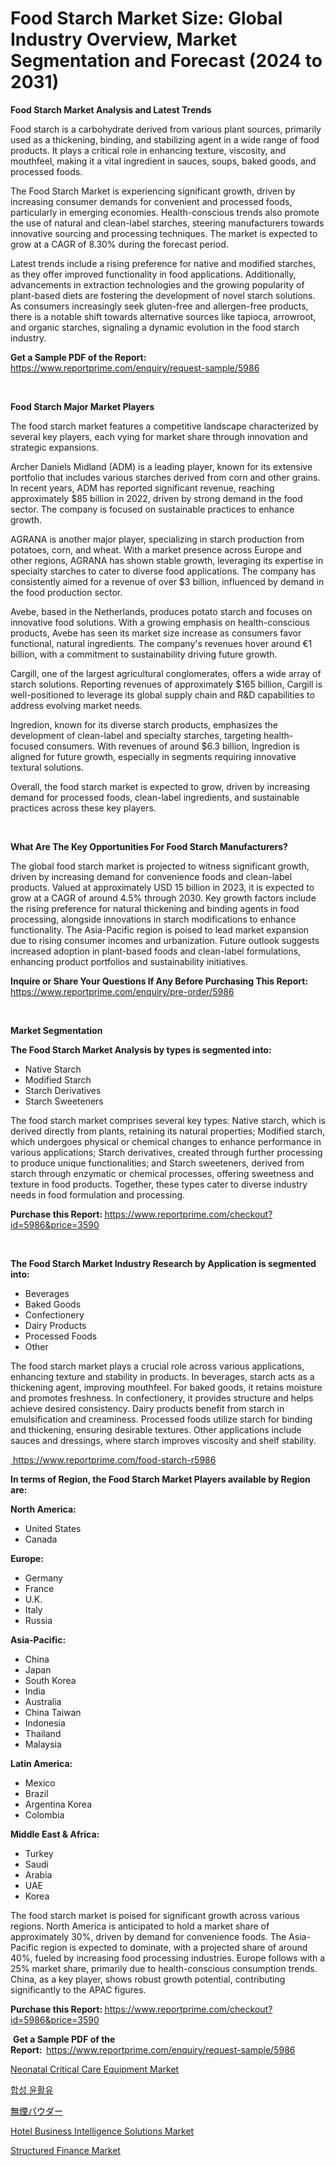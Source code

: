 <p><h1>Food Starch Market Size: Global Industry Overview, Market Segmentation and Forecast (2024 to 2031)</h1></p><p><strong>Food Starch Market Analysis and Latest Trends</strong></p>
<p><p>Food starch is a carbohydrate derived from various plant sources, primarily used as a thickening, binding, and stabilizing agent in a wide range of food products. It plays a critical role in enhancing texture, viscosity, and mouthfeel, making it a vital ingredient in sauces, soups, baked goods, and processed foods. </p><p>The Food Starch Market is experiencing significant growth, driven by increasing consumer demands for convenient and processed foods, particularly in emerging economies. Health-conscious trends also promote the use of natural and clean-label starches, steering manufacturers towards innovative sourcing and processing techniques. The market is expected to grow at a CAGR of 8.30% during the forecast period. </p><p>Latest trends include a rising preference for native and modified starches, as they offer improved functionality in food applications. Additionally, advancements in extraction technologies and the growing popularity of plant-based diets are fostering the development of novel starch solutions. As consumers increasingly seek gluten-free and allergen-free products, there is a notable shift towards alternative sources like tapioca, arrowroot, and organic starches, signaling a dynamic evolution in the food starch industry.</p></p>
<p><strong>Get a Sample PDF of the Report:&nbsp;</strong> <a href="https://www.reportprime.com/enquiry/request-sample/5986">https://www.reportprime.com/enquiry/request-sample/5986</a></p>
<p>&nbsp;</p>
<p><strong>Food Starch Major Market Players</strong></p>
<p><p>The food starch market features a competitive landscape characterized by several key players, each vying for market share through innovation and strategic expansions.</p><p>Archer Daniels Midland (ADM) is a leading player, known for its extensive portfolio that includes various starches derived from corn and other grains. In recent years, ADM has reported significant revenue, reaching approximately $85 billion in 2022, driven by strong demand in the food sector. The company is focused on sustainable practices to enhance growth.</p><p>AGRANA is another major player, specializing in starch production from potatoes, corn, and wheat. With a market presence across Europe and other regions, AGRANA has shown stable growth, leveraging its expertise in specialty starches to cater to diverse food applications. The company has consistently aimed for a revenue of over $3 billion, influenced by demand in the food production sector.</p><p>Avebe, based in the Netherlands, produces potato starch and focuses on innovative food solutions. With a growing emphasis on health-conscious products, Avebe has seen its market size increase as consumers favor functional, natural ingredients. The company's revenues hover around €1 billion, with a commitment to sustainability driving future growth.</p><p>Cargill, one of the largest agricultural conglomerates, offers a wide array of starch solutions. Reporting revenues of approximately $165 billion, Cargill is well-positioned to leverage its global supply chain and R&D capabilities to address evolving market needs.</p><p>Ingredion, known for its diverse starch products, emphasizes the development of clean-label and specialty starches, targeting health-focused consumers. With revenues of around $6.3 billion, Ingredion is aligned for future growth, especially in segments requiring innovative textural solutions.</p><p>Overall, the food starch market is expected to grow, driven by increasing demand for processed foods, clean-label ingredients, and sustainable practices across these key players.</p></p>
<p>&nbsp;</p>
<p><strong>What Are The Key Opportunities For Food Starch Manufacturers?</strong></p>
<p><p>The global food starch market is projected to witness significant growth, driven by increasing demand for convenience foods and clean-label products. Valued at approximately USD 15 billion in 2023, it is expected to grow at a CAGR of around 4.5% through 2030. Key growth factors include the rising preference for natural thickening and binding agents in food processing, alongside innovations in starch modifications to enhance functionality. The Asia-Pacific region is poised to lead market expansion due to rising consumer incomes and urbanization. Future outlook suggests increased adoption in plant-based foods and clean-label formulations, enhancing product portfolios and sustainability initiatives.</p></p>
<p><strong>Inquire or Share Your Questions If Any Before Purchasing This Report:</strong> <a href="https://www.reportprime.com/enquiry/pre-order/5986">https://www.reportprime.com/enquiry/pre-order/5986</a></p>
<p>&nbsp;</p>
<p><strong>Market Segmentation</strong></p>
<p><strong>The Food Starch Market Analysis by types is segmented into:</strong></p>
<p><ul><li>Native Starch</li><li>Modified Starch</li><li>Starch Derivatives</li><li>Starch Sweeteners</li></ul></p>
<p><p>The food starch market comprises several key types: Native starch, which is derived directly from plants, retaining its natural properties; Modified starch, which undergoes physical or chemical changes to enhance performance in various applications; Starch derivatives, created through further processing to produce unique functionalities; and Starch sweeteners, derived from starch through enzymatic or chemical processes, offering sweetness and texture in food products. Together, these types cater to diverse industry needs in food formulation and processing.</p></p>
<p><strong>Purchase this Report:&nbsp;</strong><a href="https://www.reportprime.com/checkout?id=5986&price=3590">https://www.reportprime.com/checkout?id=5986&price=3590</a></p>
<p>&nbsp;</p>
<p><strong>The Food Starch Market Industry Research by Application is segmented into:</strong></p>
<p><ul><li>Beverages</li><li>Baked Goods</li><li>Confectionery</li><li>Dairy Products</li><li>Processed Foods</li><li>Other</li></ul></p>
<p><p>The food starch market plays a crucial role across various applications, enhancing texture and stability in products. In beverages, starch acts as a thickening agent, improving mouthfeel. For baked goods, it retains moisture and promotes freshness. In confectionery, it provides structure and helps achieve desired consistency. Dairy products benefit from starch in emulsification and creaminess. Processed foods utilize starch for binding and thickening, ensuring desirable textures. Other applications include sauces and dressings, where starch improves viscosity and shelf stability.</p></p>
<p><a href="https://www.reportprime.com/food-starch-r5986">&nbsp;https://www.reportprime.com/food-starch-r5986</a></p>
<p><strong>In terms of Region, the Food Starch Market Players available by Region are:</strong></p>
<p>
    <p> <strong> North America: </strong>
        <ul>
            <li>United States</li>
            <li>Canada</li>
        </ul>
        </p> 
    <p> <strong> Europe: </strong>
        <ul>
            <li>Germany</li>
            <li>France</li>
            <li>U.K.</li>
            <li>Italy</li>
            <li>Russia</li>
        </ul>
        </p> 
    <p> <strong> Asia-Pacific: </strong>
        <ul>
            <li>China</li>
            <li>Japan</li>
            <li>South Korea</li>
            <li>India</li>
            <li>Australia</li>
            <li>China Taiwan</li>
            <li>Indonesia</li>
            <li>Thailand</li>
            <li>Malaysia</li>
        </ul>
        </p> 
    <p> <strong> Latin America: </strong>
        <ul>
            <li>Mexico</li>
            <li>Brazil</li>
            <li>Argentina Korea</li>
            <li>Colombia</li>
        </ul>
        </p> 
    <p> <strong> Middle East & Africa: </strong>
        <ul>
            <li>Turkey</li>
            <li>Saudi</li>
            <li>Arabia</li>
            <li>UAE</li>
            <li>Korea</li>
        </ul>
    </p>
    </p>
<p><p>The food starch market is poised for significant growth across various regions. North America is anticipated to hold a market share of approximately 30%, driven by demand for convenience foods. The Asia-Pacific region is expected to dominate, with a projected share of around 40%, fueled by increasing food processing industries. Europe follows with a 25% market share, primarily due to health-conscious consumption trends. China, as a key player, shows robust growth potential, contributing significantly to the APAC figures.</p></p>
<p><strong>Purchase this Report: </strong><a href="https://www.reportprime.com/checkout?id=5986&price=3590">https://www.reportprime.com/checkout?id=5986&price=3590</a></p>
<p>&nbsp;<strong>Get a Sample PDF of the Report:&nbsp;&nbsp;</strong><a href="https://www.reportprime.com/enquiry/request-sample/5986">https://www.reportprime.com/enquiry/request-sample/5986</a></p>
<p><strong></strong></p>
<p><p><a href="https://issuu.com/reportprime-2/docs/neonatal-critical-care-equipment-ma_9a67b7054a405b">Neonatal Critical Care Equipment Market</a></p><p><a href="https://medium.com/@gabrielblanda5656/%ED%95%A9%EC%84%B1-%EC%9C%A4%ED%99%9C%EC%9C%A0-%EC%8B%9C%EC%9E%A5-%EC%A0%84%EB%A7%9D-%EC%8B%9C%EC%9E%A5-%EB%8F%99%ED%96%A5-%EB%B0%8F-%EC%98%81%ED%96%A5-%EB%B6%84%EC%84%9D-2024-2031-ac968e594e7d">합성 윤활유</a></p><p><a href="https://medium.com/@scotttyesha/%E3%82%B9%E3%83%A2%E3%83%BC%E3%82%AF%E3%83%AC%E3%82%B9%E3%83%91%E3%82%A6%E3%83%80%E3%83%BC%E5%B8%82%E5%A0%B4%E3%81%AF%E3%81%A9%E3%81%AE%E3%82%88%E3%81%86%E3%81%AB%E9%80%B2%E5%8C%96%E3%81%99%E3%82%8B%E3%81%AE%E3%81%A7%E3%81%97%E3%82%87%E3%81%86%E3%81%8B-2024%E5%B9%B4-2031%E5%B9%B4-%E3%81%AE%E5%B8%82%E5%A0%B4%E6%88%90%E9%95%B7%E5%88%86%E6%9E%90-8ae932c5c8db">無煙パウダー</a></p><p><a href="https://www.linkedin.com/pulse/comprehensive-analysis-global-hotel-business-intelligence-paukf?trackingId=7k5uTjTBTUCQKDt1aKxuRA%3D%3D">Hotel Business Intelligence Solutions Market</a></p><p><a href="https://medium.com/@arteevalith3/structured-finance-market-size-share-trends-analysis-report-by-product-assets-backed-securities-060de394bc67">Structured Finance Market</a></p></p>